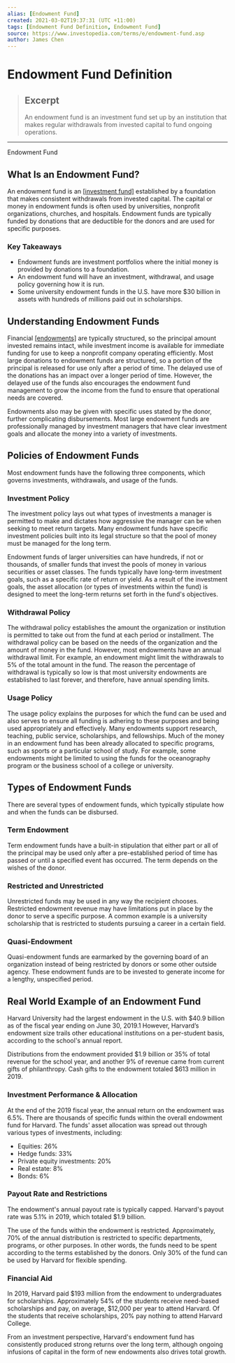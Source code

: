 ```yaml
---
alias: [Endowment Fund]
created: 2021-03-02T19:37:31 (UTC +11:00)
tags: [Endowment Fund Definition, Endowment Fund]
source: https://www.investopedia.com/terms/e/endowment-fund.asp
author: James Chen
---
```


# Endowment Fund Definition

> ## Excerpt
> An endowment fund is an investment fund set up by an institution that makes regular withdrawals from invested capital to fund ongoing operations.

---

Endowment Fund
## What Is an Endowment Fund?

An endowment fund is an [[investment fund]](https://www.investopedia.com/terms/i/investment-fund.asp) established by a foundation that makes consistent withdrawals from invested capital. The capital or money in endowment funds is often used by universities, nonprofit organizations, churches, and hospitals. Endowment funds are typically funded by donations that are deductible for the donors and are used for specific purposes.

### Key Takeaways

-   Endowment funds are investment portfolios where the initial money is provided by donations to a foundation.
-   An endowment fund will have an investment, withdrawal, and usage policy governing how it is run.
-   Some university endowment funds in the U.S. have more $30 billion in assets with hundreds of millions paid out in scholarships.

## Understanding Endowment Funds

Financial [[endowments]](https://www.investopedia.com/terms/e/endowment.asp) are typically structured, so the principal amount invested remains intact, while investment income is available for immediate funding for use to keep a nonprofit company operating efficiently. Most large donations to endowment funds are structured, so a portion of the principal is released for use only after a period of time. The delayed use of the donations has an impact over a longer period of time. However, the delayed use of the funds also encourages the endowment fund management to grow the income from the fund to ensure that operational needs are covered.

Endowments also may be given with specific uses stated by the donor, further complicating disbursements. Most large endowment funds are professionally managed by investment managers that have clear investment goals and allocate the money into a variety of investments.

## Policies of Endowment Funds

Most endowment funds have the following three components, which governs investments, withdrawals, and usage of the funds.

### Investment Policy

The investment policy lays out what types of investments a manager is permitted to make and dictates how aggressive the manager can be when seeking to meet return targets. Many endowment funds have specific investment policies built into its legal structure so that the pool of money must be managed for the long term.

Endowment funds of larger universities can have hundreds, if not or thousands, of smaller funds that invest the pools of money in various securities or asset classes. The funds typically have long-term investment goals, such as a specific rate of return or yield. As a result of the investment goals, the asset allocation (or types of investments within the fund) is designed to meet the long-term returns set forth in the fund's objectives.

### Withdrawal Policy

The withdrawal policy establishes the amount the organization or institution is permitted to take out from the fund at each period or installment. The withdrawal policy can be based on the needs of the organization and the amount of money in the fund. However, most endowments have an annual withdrawal limit. For example, an endowment might limit the withdrawals to 5% of the total amount in the fund. The reason the percentage of withdrawal is typically so low is that most university endowments are established to last forever, and therefore, have annual spending limits.

### Usage Policy

The usage policy explains the purposes for which the fund can be used and also serves to ensure all funding is adhering to these purposes and being used appropriately and effectively. Many endowments support research, teaching, public service, scholarships, and fellowships. Much of the money in an endowment fund has been already allocated to specific programs, such as sports or a particular school of study. For example, some endowments might be limited to using the funds for the oceanography program or the business school of a college or university.

## Types of Endowment Funds

There are several types of endowment funds, which typically stipulate how and when the funds can be disbursed.

### Term Endowment

Term endowment funds have a built-in stipulation that either part or all of the principal may be used only after a pre-established period of time has passed or until a specified event has occurred. The term depends on the wishes of the donor.

### Restricted and Unrestricted

Unrestricted funds may be used in any way the recipient chooses. Restricted endowment revenue may have limitations put in place by the donor to serve a specific purpose. A common example is a university scholarship that is restricted to students pursuing a career in a certain field.

### Quasi-Endowment

Quasi-endowment funds are earmarked by the governing board of an organization instead of being restricted by donors or some other outside agency. These endowment funds are to be invested to generate income for a lengthy, unspecified period.

## Real World Example of an Endowment Fund

Harvard University had the largest endowment in the U.S. with $40.9 billion as of the fiscal year ending on June 30, 2019.1 However, Harvard’s endowment size trails other educational institutions on a per-student basis, according to the school's annual report.

Distributions from the endowment provided $1.9 billion or 35% of total revenue for the school year, and another 9% of revenue came from current gifts of philanthropy. Cash gifts to the endowment totaled $613 million in 2019.

### Investment Performance & Allocation

At the end of the 2019 fiscal year, the annual return on the endowment was 6.5%. There are thousands of specific funds within the overall endowment fund for Harvard. The funds' asset allocation was spread out through various types of investments, including:

-   Equities: 26%
-   Hedge funds: 33%
-   Private equity investments: 20%
-   Real estate: 8%
-   Bonds: 6%

### Payout Rate and Restrictions

The endowment's annual payout rate is typically capped. Harvard's payout rate was 5.1% in 2019, which totaled $1.9 billion.

The use of the funds within the endowment is restricted. Approximately, 70% of the annual distribution is restricted to specific departments, programs, or other purposes. In other words, the funds need to be spent according to the terms established by the donors. Only 30% of the fund can be used by Harvard for flexible spending.

### Financial Aid

In 2019, Harvard paid $193 million from the endowment to undergraduates for scholarships. Approximately 54% of the students receive need-based scholarships and pay, on average, $12,000 per year to attend Harvard. Of the students that receive scholarships, 20% pay nothing to attend Harvard College.

From an investment perspective, Harvard's endowment fund has consistently produced strong returns over the long term, although ongoing infusions of capital in the form of new endowments also drives total growth.
